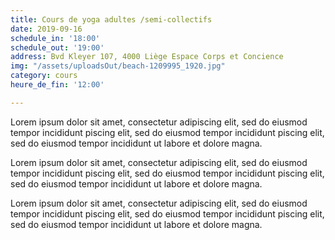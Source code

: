 ```yaml
---
title: Cours de yoga adultes /semi-collectifs
date: 2019-09-16
schedule_in: '18:00'
schedule_out: '19:00'
address: Bvd Kleyer 107, 4000 Liège Espace Corps et Concience
img: "/assets/uploadsOut/beach-1209995_1920.jpg"
category: cours
heure_de_fin: '12:00'

---
```

Lorem ipsum dolor sit amet, consectetur adipiscing elit, sed do eiusmod tempor incididunt piscing elit, sed do eiusmod tempor incididunt piscing elit, sed do eiusmod tempor incididunt ut labore et dolore magna.

Lorem ipsum dolor sit amet, consectetur adipiscing elit, sed do eiusmod tempor incididunt piscing elit, sed do eiusmod tempor incididunt piscing elit, sed do eiusmod tempor incididunt ut labore et dolore magna.

Lorem ipsum dolor sit amet, consectetur adipiscing elit, sed do eiusmod tempor incididunt piscing elit, sed do eiusmod tempor incididunt piscing elit, sed do eiusmod tempor incididunt ut labore et dolore magna.
